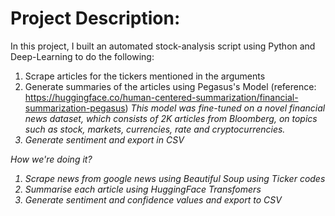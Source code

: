 # Project Description:

In this project, I built an automated stock-analysis script using Python and Deep-Learning to do the following:

1. Scrape articles for the tickers mentioned in the arguments
2. Generate summaries of the articles using Pegasus's Model
   (reference: https://huggingface.co/human-centered-summarization/financial-summarization-pegasus)
   <i> This model was fine-tuned on a novel financial news dataset, which consists of 2K articles from Bloomberg, on topics such as stock, markets, currencies, rate and cryptocurrencies. <i>
3. Generate sentiment and export in CSV

How we're doing it?

1. Scrape news from google news using Beautiful Soup using Ticker codes
2. Summarise each article using HuggingFace Transfomers
3. Generate sentiment and confidence values and export to CSV
